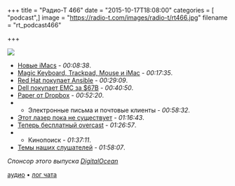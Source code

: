 +++
title = "Радио-Т 466"
date = "2015-10-17T18:08:00"
categories = [ "podcast",]
image = "https://radio-t.com/images/radio-t/rt466.jpg"
filename = "rt_podcast466"

+++

![](https://radio-t.com/images/radio-t/rt466.jpg)

- [Новые iMacs](http://wccftech.com/apple-launches-lineup-imacs-crucial-difference-details/) - *00:08:38*.
- [Magic Keyboard, Trackpad, Mouse и iMac](http://geektimes.ru/company/mvideo/blog/263966/) - *00:17:35*.
- [Red Hat покупает Ansible](http://www.redhat.com/en/about/blog/why-red-hat-acquired-ansible) - *00:29:09*.
- [Dell покупает EMC за $67B](http://social.techcrunch.com/2015/10/12/dell-buys-emc-for-67b-in-largest-deal-in-tech-history/) - *00:40:50*.
- [Paper от Dropbox](http://thenextweb.com/apps/2015/10/15/paper-is-dropboxs-answer-to-google-docs-sort-of/) - *00:52:20*.
- * Электронные письма и почтовые клиенты - *00:58:32*.
- [Этот лазер пока не существует](http://www.theguardian.com/technology/2015/oct/13/kickstarter-removes-laser-razor-no-working-prototype) - *01:16:43*.
- [Теперь бесплатный overcast](http://www.engadget.com/2015/10/11/overcast-2-goes-completely-free/) - *01:26:57*.
- * Кинопоиск - *01:37:11*.
- [Темы наших слушателей](https://radio-t.com/p/2015/10/13/prep-466/) - *01:58:07*.

_Спонсор этого выпуска [DigitalOcean](https://do.co/radiot)_

[аудио](https://cdn.radio-t.com/rt_podcast466.mp3) • [лог чата](http://chat.radio-t.com/logs/radio-t-466.html)
<audio src="https://cdn.radio-t.com/rt_podcast466.mp3" preload="none"></audio>

